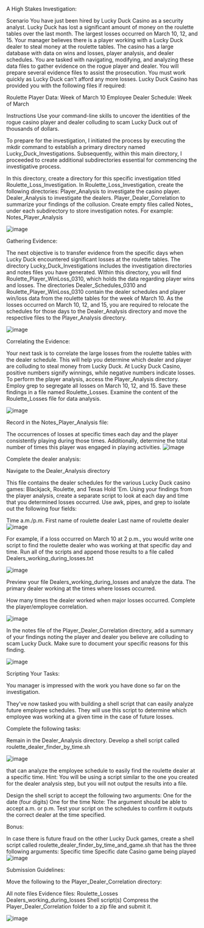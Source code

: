 A High Stakes Investigation:

Scenario You have just been hired by Lucky Duck Casino as a security analyst. Lucky Duck has lost a significant amount of money on the roulette tables over the last month. The largest losses occurred on March 10, 12, and 15. Your manager believes there is a player working with a Lucky Duck dealer to steal money at the roulette tables. The casino has a large database with data on wins and losses, player analysis, and dealer schedules. You are tasked with navigating, modifying, and analyzing these data files to gather evidence on the rogue player and dealer. You will prepare several evidence files to assist the prosecution. You must work quickly as Lucky Duck can't afford any more losses. Lucky Duck Casino has provided you with the following files if required:

Roulette Player Data: Week of March 10 Employee Dealer Schedule: Week of March

Instructions Use your command-line skills to uncover the identities of the rogue casino player and dealer colluding to scam Lucky Duck out of thousands of dollars.


To prepare for the investigation, I initiated the process by executing the mkdir command to establish a primary directory named Lucky_Duck_Investigations. Subsequently, within this main directory, I proceeded to create additional subdirectories essential for commencing the investigative process.

In this directory, create a directory for this specific investigation titled Roulette_Loss_Investigation. In Roulette_Loss_Investigation, create the following directories: Player_Analysis to investigate the casino player. Dealer_Analysis to investigate the dealers. Player_Dealer_Correlation to summarize your findings of the collusion. Create empty files called Notes_ under each subdirectory to store investigation notes. For example: Notes_Player_Analysis

![image](https://github.com/user-attachments/assets/473b1324-15be-4d17-afe6-393114e69052)


Gathering Evidence:

The next objective is to transfer evidence from the specific days when Lucky Duck encountered significant losses at the roulette tables. The directory Lucky_Duck_Investigations includes the investigation directories and notes files you have generated. Within this directory, you will find Roulette_Player_WinLoss_0310, which holds the data regarding player wins and losses. The directories Dealer_Schedules_0310 and Roulette_Player_WinLoss_0310 contain the dealer schedules and player win/loss data from the roulette tables for the week of March 10. As the losses occurred on March 10, 12, and 15, you are required to relocate the schedules for those days to the Dealer_Analysis directory and move the respective files to the Player_Analysis directory.

![image](https://github.com/user-attachments/assets/6969432b-6ff6-449c-ab31-2079e47c10ab)


Correlating the Evidence:

Your next task is to correlate the large losses from the roulette tables with the dealer schedule. This will help you determine which dealer and player are colluding to steal money from Lucky Duck. At Lucky Duck Casino, positive numbers signify winnings, while negative numbers indicate losses. To perform the player analysis, access the Player_Analysis directory. Employ grep to segregate all losses on March 10, 12, and 15. Save these findings in a file named Roulette_Losses. Examine the content of the Roulette_Losses file for data analysis.

![image](https://github.com/user-attachments/assets/ee1be3fe-a6f5-4fd5-bb6f-69968cd65a1a)

Record in the Notes_Player_Analysis file:


The occurrences of losses at specific times each day and the player consistently playing during those times. Additionally, determine the total number of times this player was engaged in playing activities.
![image](https://github.com/user-attachments/assets/9a3fe79e-19c4-4490-94f8-8090e2ca655c)


Complete the dealer analysis:

Navigate to the Dealer_Analysis directory

This file contains the dealer schedules for the various Lucky Duck casino games: Blackjack, Roulette, and Texas Hold 'Em. Using your findings from the player analysis, create a separate script to look at each day and time that you determined losses occurred. Use awk, pipes, and grep to isolate out the following four fields:

Time a.m./p.m. First name of roulette dealer Last name of roulette dealer
![image](https://github.com/user-attachments/assets/ef3d213f-0a04-4a11-8225-b0cc29d691f1)


For example, if a loss occurred on March 10 at 2 p.m., you would write one script to find the roulette dealer who was working at that specific day and time. Run all of the scripts and append those results to a file called Dealers_working_during_losses.txt

![image](https://github.com/user-attachments/assets/a72b3a40-b501-4c28-bb3f-d52082bcdf98)



Preview your file Dealers_working_during_losses and analyze the data. The primary dealer working at the times where losses occurred.

How many times the dealer worked when major losses occurred. Complete the player/employee correlation.

![image](https://github.com/user-attachments/assets/ee97cc40-588b-4f2d-bb4f-7d9c9b51fd93)


In the notes file of the Player_Dealer_Correlation directory, add a summary of your findings noting the player and dealer you believe are colluding to scam Lucky Duck. Make sure to document your specific reasons for this finding.

![image](https://github.com/user-attachments/assets/921676eb-44eb-49d6-84cb-edb42e217bc3)


Scripting Your Tasks:

You manager is impressed with the work you have done so far on the investigation.

They've now tasked you with building a shell script that can easily analyze future employee schedules. They will use this script to determine which employee was working at a given time in the case of future losses.

Complete the following tasks:

Remain in the Dealer_Analysis directory. Develop a shell script called roulette_dealer_finder_by_time.sh 

![image](https://github.com/user-attachments/assets/dea2a6f7-bf1c-4ad1-9942-25a881489b47)


that can analyze the employee schedule to easily find the roulette dealer at a specific time. Hint: You will be using a script similar to the one you created for the dealer analysis step, but you will not output the results into a file.

Design the shell script to accept the following two arguments: One for the date (four digits) One for the time Note: The argument should be able to accept a.m. or p.m. Test your script on the schedules to confirm it outputs the correct dealer at the time specified.


Bonus:

In case there is future fraud on the other Lucky Duck games, create a shell script called roulette_dealer_finder_by_time_and_game.sh that has the three following arguments: Specific time Specific date Casino game being played
![image](https://github.com/user-attachments/assets/e24e9c9e-c6ff-4d69-9c7e-d60385071fbc)


Submission Guidelines:

Move the following to the Player_Dealer_Correlation directory:

All note files Evidence files: Roulette_Losses Dealers_working_during_losses Shell script(s) Compress the Player_Dealer_Correlation folder to a zip file and submit it.

![image](https://github.com/user-attachments/assets/8e8eda50-91a0-4734-88c6-99099abac433)


























